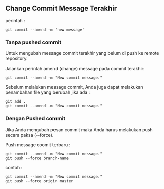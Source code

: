 ## Change Commit Message Terakhir

perintah :

`git commit --amend -m 'new message'`

### Tanpa pushed commit
Untuk mengubah message commit terakhir yang belum di push ke remote repository.

Jalankan perintah amend (change) message pada commit terakhir:

`git commit --amend -m "New commit message."`

Sebelum melalukan message commit, Anda juga dapat melakukan penambahan file yang berubah jika ada :

```
git add .
git commit --amend -m "New commit message."
```

### Dengan Pushed commit
Jika Anda mengubah pesan commit maka Anda harus melakukan push secara paksa (--force).

Push message coomit terbaru :

```
git commit --amend -m "New commit message."
git push --force branch-name
```

contoh :

```
git commit --amend -m "New commit message."
git push --force origin master
```
